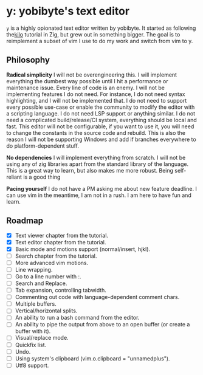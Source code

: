 # y: yobibyte's text editor

`y` is a highly opionated text editor written by yobibyte.
It started as following the[kilo](https://viewsourcecode.org/snaptoken/kilo/index.html) tutorial in Zig, but grew out in something bigger.
The goal is to reimplement a subset of vim I use to do my work and switch from vim to y.

## Philosophy

**Radical simplicity**
I will not be overengineering this. 
I will implement everything the dumbest way possible until I hit a performance or maintenance issue.
Every line of code is an enemy.
I will not be implementing features I do not need.
For instance, I do not need syntax highlighting, and I will not be implemented that.
I do not need to support every possible use-case or enable the community to modify the editor with a scripting language.
I do not need LSP support or anything similar.
I do not need a complicated build/release/CI system, everything should be local and fast.
This editor will not be configurable, if you want to use it, you will need to change the constants in the source code and rebuild.
This is also the reason I will not be supporting Windows and add if branches everywhere to do platform-dependent stuff.

**No dependencies**
I will implement everything from scratch. I will not be using any of zig libraries apart from the standard library of the language.
This is a great way to learn, but also makes me more robust.
Being self-reliant is a good thing

**Pacing yourself**
I do not have a PM asking me about new feature deadline.
I can use vim in the meantime, I am not in a rush.
I am here to have fun and learn.

## Roadmap
- [x] Text viewer chapter from the tutorial.
- [x] Text editor chapter from the tutorial.
- [x] Basic mode and motions support (normal/insert, hjkl).
- [ ] Search chapter from the tutorial.
- [ ] More advanced vim motions.
- [ ] Line wrapping.
- [ ] Go to a line number with :<line number>.
- [ ] Search and Replace.
- [ ] Tab expansion, controlling tabwidth.
- [ ] Commenting out code with language-dependent comment chars.
- [ ] Multiple buffers.
- [ ] Vertical/horizontal splits.
- [ ] An ability to run a bash command from the editor.
- [ ] An ability to pipe the output from above to an open buffer (or create a buffer with it).
- [ ] Visual/replace mode.
- [ ] Quickfix list.
- [ ] Undo.
- [ ] Using system's clipboard (vim.o.clipboard = "unnamedplus").
- [ ] Utf8 support.
